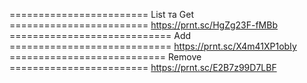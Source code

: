 
======================== List та Get ========================
https://prnt.sc/HgZg23F-fMBb
============================ Add ============================
https://prnt.sc/X4m41XP1obIy
===========================  Remove  ========================
https://prnt.sc/E2B7z99D7LBF